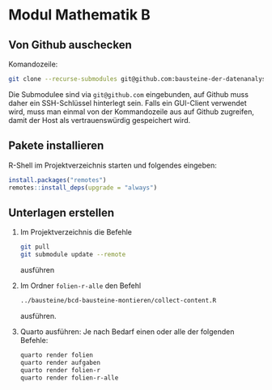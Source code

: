 # Modul Mathematik B

## Von Github auschecken

Komandozeile:

```bash
git clone --recurse-submodules git@github.com:bausteine-der-datenanalyse/bcd-modul-bo-mathematik-b.git
```


Die Submodulee sind via `git@github.com` eingebunden, auf Github muss daher ein SSH-Schlüssel hinterlegt sein. Falls ein GUI-Client verwendet wird, muss man einmal von der Kommandozeile aus auf Github zugreifen, damit der Host als vertrauenswürdig gespeichert wird.

## Pakete installieren

R-Shell im Projektverzeichnis starten und folgendes eingeben:

```r
install.packages("remotes")
remotes::install_deps(upgrade = "always")
```

## Unterlagen erstellen

1. Im Projektverzeichnis die Befehle

    ```bash
    git pull
    git submodule update --remote 
    ```

    ausführen

1. Im Ordner `folien-r-alle` den Befehl 

    ```bash
    ../bausteine/bcd-bausteine-montieren/collect-content.R
    ```

    ausführen.

1. Quarto ausführen: Je nach Bedarf einen oder alle der folgenden Befehle:

    ```bash
    quarto render folien
    quarto render aufgaben
    quarto render folien-r
    quarto render folien-r-alle
    ```


